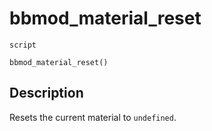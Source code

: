 # bbmod_material_reset
`script`
```gml
bbmod_material_reset()
```

## Description
Resets the current material to `undefined`.